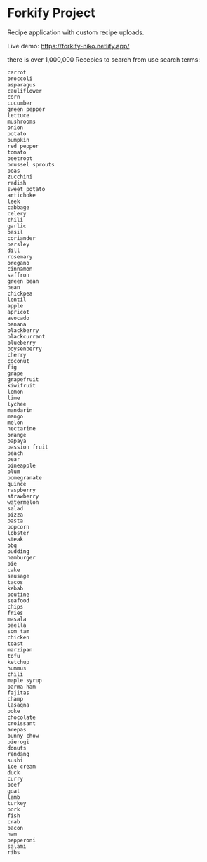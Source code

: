 # Forkify Project

Recipe application with custom recipe uploads.

Live demo: https://forkify-niko.netlify.app/

there is over 1,000,000 Recepies to search from use search terms: 


    carrot
    broccoli
    asparagus
    cauliflower
    corn
    cucumber
    green pepper
    lettuce
    mushrooms
    onion
    potato
    pumpkin
    red pepper
    tomato
    beetroot
    brussel sprouts
    peas
    zucchini
    radish
    sweet potato
    artichoke
    leek
    cabbage
    celery
    chili
    garlic
    basil
    coriander
    parsley
    dill
    rosemary
    oregano
    cinnamon
    saffron
    green bean
    bean
    chickpea
    lentil
    apple
    apricot
    avocado
    banana
    blackberry
    blackcurrant
    blueberry
    boysenberry
    cherry
    coconut
    fig
    grape
    grapefruit
    kiwifruit
    lemon
    lime
    lychee
    mandarin
    mango
    melon
    nectarine
    orange
    papaya
    passion fruit
    peach
    pear
    pineapple
    plum
    pomegranate
    quince
    raspberry
    strawberry
    watermelon
    salad
    pizza
    pasta
    popcorn
    lobster
    steak
    bbq
    pudding
    hamburger
    pie
    cake
    sausage
    tacos
    kebab
    poutine
    seafood
    chips
    fries
    masala
    paella
    som tam
    chicken
    toast
    marzipan
    tofu
    ketchup
    hummus
    chili
    maple syrup
    parma ham
    fajitas
    champ
    lasagna
    poke
    chocolate
    croissant
    arepas
    bunny chow
    pierogi
    donuts
    rendang
    sushi
    ice cream
    duck
    curry
    beef
    goat
    lamb
    turkey
    pork
    fish
    crab
    bacon
    ham
    pepperoni
    salami
    ribs
